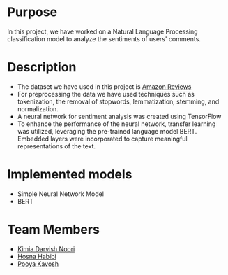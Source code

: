 # Purpose
In this project, we have worked on a Natural Language Processing classification model to analyze the sentiments of users' comments.

# Description
- The dataset we have used in this project is [Amazon Reviews](https://s3.amazonaws.com/amazon-reviews-pds/tsv/amazon_reviews_us_Watches_v1_00.tsv.gz)
- For preprocessing the data we have used techniques such as tokenization, the removal of stopwords, lemmatization, stemming, and normalization.
- A neural network for sentiment analysis was created using TensorFlow
- To enhance the performance of the neural network, transfer learning was utilized, leveraging the pre-trained language model BERT. Embedded layers were incorporated to capture meaningful representations of the text.

# Implemented models
- Simple Neural Network Model
- BERT

# Team Members
- [Kimia Darvish Noori](https://github.com/KimiaDN)
- [Hosna Habibi](https://github.com/HosnawHb)
- [Pooya Kavosh](https://github.com/Jarvis017)
